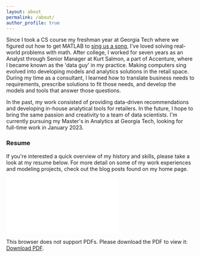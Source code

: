 ```yaml
---
layout: about
permalink: /about/
author_profile: true
---
```



Since I took a CS course my freshman year at Georgia Tech where we figured out how to get MATLAB to
[sing us a song]("https://youtu.be/HG35mFxPuzU"), I've loved solving real-world problems with math.
After college, I worked for seven years as an Analyst through Senior Manager at Kurt Salmon, a part of Accenture, 
where I became known as the 'data guy' in my practice. Making computers sing evolved into developing models 
and analytics solutions in the retail space. During my time as a consultant, I learned how to translate business needs to requirements, prescribe solutions to fit those needs, and develop the models and tools that answer those questions. 

In the past, my work consisted of providing data-driven recommendations and developing in-house analytical tools for retailers. In the future, I hope to bring the same passion and creativity to a team of data scientists. I'm currently pursuing my Master's in Analytics at Georgia Tech, looking for full-time work in January 2023.

### Resume

If you're interested a quick overview of my history and skills, please take a look at my resume below. For more detail on some of my work experiences and modeling projects, check out the blog posts found on my home page.

<object data="/images/AndrewTaylor_Resume_202207.pdf" type="application/pdf" width="700px" height="700px">
    <embed src="/images/AndrewTaylor_Resume_202207.pdf">
        <p>This browser does not support PDFs. Please download the PDF to view it: <a href="/images/AndrewTaylor_Resume_202207.pdf">Download PDF</a>.</p>
    </embed>
</object>